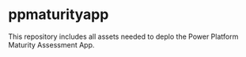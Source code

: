 # ppmaturityapp
This repository includes all assets needed to deplo the Power Platform Maturity Assessment App.
